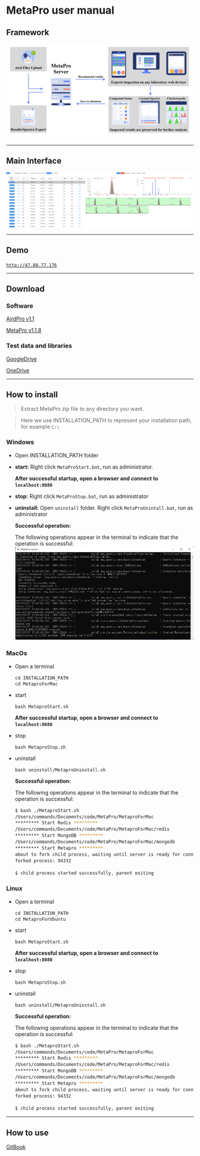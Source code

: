 # MetaPro user manual

## Framework

![](./image/Framework.png)

---

## Main Interface

![](./image/Interface.png)

---

## Demo

[`http://47.88.77.176`](http://47.88.77.176)

---

## Download

### Software

[AirdPro v1.1](https://github.com/CSi-Studio/AirdPro/releases/tag/1.1)

[MetaPro v1.1.8](https://github.com/CSi-Studio/MetaPro/releases/tag/v1.1.8)

### Test data and libraries

[GoogleDrive](https://drive.google.com/drive/folders/1_FAFca5LlqhFWv6U1-UzU9OkqPvGRsBI?usp=sharing)

[OneDrive](https://1drv.ms/u/s!AqS3L_kdjWbKgp43W1l8-GteFvv6ZQ?e=xukUkb)

---

## How to install

> Extract MetaPro zip file to any directory you want.

> Here we use INSTALLATION_PATH to represent your installation path, for example `C:\`

### Windows

- Open INSTALLATION_PATH folder
- **start:** Right click `MetaProStart.bat`, run as administrator.

  **After successful startup, open a browser and connect to** **`localhost:8080`**

- **stop:** Right click `MetaProStop.bat`, run as administrator
- **uninstall:** Open `uninstall` folder. Right click `MetaProUnintall.bat`, run as administrator

  **Successful operation:**

  The following operations appear in the terminal to indicate that the operation is successful:
  ![](./image/win.png)

### MacOs

- Open a terminal

  ```
  cd INSTALLATION_PATH
  cd MetaproForMac
  ```

- start

  ```
  bash MetaproStart.sh
  ```

  **After successful startup, open a browser and connect to** **`localhost:8080`**

- stop

  ```
  bash MetaproStop.sh
  ```
	
- uninstall

  ```
  bash uninstall/MetaproUninstall.sh
  ```

  **Successful operation:**

  The following operations appear in the terminal to indicate that the operation is successful:

  ```bash
  $ bash ./MetaproStart.sh
  /Users/commands/Documents/code/MetaPro/MetaproForMac
  ********* Start Redis *********
  /Users/commands/Documents/code/MetaPro/MetaproForMac/redis
  ********* Start MongoDB *********
  /Users/commands/Documents/code/MetaPro/MetaproForMac/mongodb
  ********* Start Metapro *********
  about to fork child process, waiting until server is ready for connections.
  forked process: 94332

  $ child process started successfully, parent exiting
  ```

### Linux

- Open a terminal

  ```
  cd INSTALLATION_PATH
  cd MetaproForUbuntu
  ```

- start

  ```
  bash MetaproStart.sh
  ```

  **After successful startup, open a browser and connect to** **`localhost:8080`**

- stop

  ```
  bash MetaproStop.sh
  ```

- uninstall

  ```
  bash uninstall/MetaproUninstall.sh
  ```

  **Successful operation:**

  The following operations appear in the terminal to indicate that the operation is successful:

  ```bash
  $ bash ./MetaproStart.sh
  /Users/commands/Documents/code/MetaPro/MetaproForMac
  ********* Start Redis *********
  /Users/commands/Documents/code/MetaPro/MetaproForMac/redis
  ********* Start MongoDB *********
  /Users/commands/Documents/code/MetaPro/MetaproForMac/mongodb
  ********* Start Metapro *********
  about to fork child process, waiting until server is ready for connections.
  forked process: 94332

  $ child process started successfully, parent exiting
  ```

---

## How to use

[GitBook](https://commands-1.gitbook.io/metapro/)
